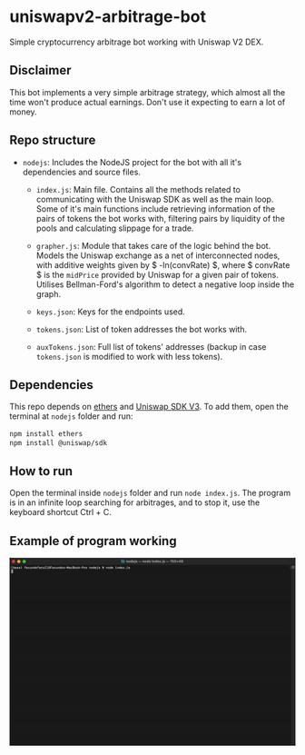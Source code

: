# uniswapv2-arbitrage-bot
 Simple cryptocurrency arbitrage bot working with Uniswap V2 DEX.

## Disclaimer
This bot implements a very simple arbitrage strategy, which almost all the time won't produce actual earnings. Don't use it expecting to earn a lot of money.

## Repo structure
- `nodejs`: Includes the NodeJS project for the bot with all it's dependencies and source files.
    - `index.js`: Main file. Contains all the methods related to communicating with the Uniswap SDK as well as the main loop. Some of it's main functions include retrieving information of the pairs of tokens the bot works with, filtering pairs by liquidity of the pools and calculating slippage for a trade.

    - `grapher.js`: Module that takes care of the logic behind the bot. Models the Uniswap exchange as a net of interconnected nodes, with additive weights given by $ -ln(convRate) $, where $ convRate $ is the `midPrice` provided by Uniswap for a given pair of tokens. Utilises Bellman-Ford's algorithm to detect a negative loop inside the graph.
    
    - `keys.json`: Keys for the endpoints used.

    - `tokens.json`: List of token addresses the bot works with.

    - `auxTokens.json`: Full list of tokens' addresses (backup in case `tokens.json` is modified to work with less tokens).

## Dependencies
This repo depends on [ethers](https://docs.ethers.io/v5/) and [Uniswap SDK V3](https://github.com/Uniswap/v3-sdk). To add them, open the terminal at `nodejs` folder and run:
```
npm install ethers
npm install @uniswap/sdk
```

## How to run
Open the terminal inside `nodejs` folder and run `node index.js`. The program is in an infinite loop searching for arbitrages, and to stop it, use the keyboard shortcut Ctrl + C.

## Example of program working
<img src="example.gif"/>
